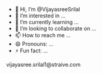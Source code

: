 - 👋 Hi, I’m @VijayasreeSrilal
- 👀 I’m interested in ...
- 🌱 I’m currently learning ...
- 💞️ I’m looking to collaborate on ...
- 📫 How to reach me ...
- 😄 Pronouns: ...
- ⚡ Fun fact: ...

<!---
VijayasreeSrilal/VijayasreeSrilal is a ✨ special ✨ repository because its `README.md` (this file) appears on your GitHub profile.
You can click the Preview link to take a look at your changes.
--->
<!--email_off-->vijayasree.srilal1@straive.com<!--/email_off-->
